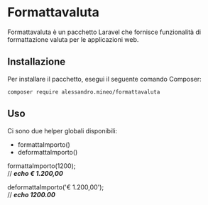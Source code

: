 # Formattavaluta

Formattavaluta è un pacchetto Laravel che fornisce funzionalità di formattazione valuta per le applicazioni web.

## Installazione

Per installare il pacchetto, esegui il seguente comando Composer:

`composer require alessandro.mineo/formattavaluta`

## Uso

Ci sono due helper globali disponibili:
* formattaImporto()
* deformattaImporto()

formattaImporto(1200);  
// ***echo € 1.200,00***

deformattaImporto('€ 1.200,00');  
// ***echo  1200.00***

